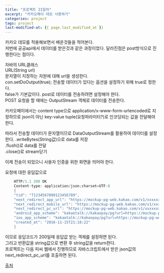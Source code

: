 ```yaml
---
title: "프로젝트 21일차"
excerpt: "카카오페이 데모 사용하기"
categories: project
tags: project
last-modified-at: {{ page.last_modified_at }}
---
```


카카오 데모를 적용해보면서 배운것들을 적어본다.  
저번에 공공api에서 데이터를 받은것과 같은 과정이었다. 달라진점은 post방식으로 진행한다는 점이다.  

자바의 URL클래스  
URL(String url)  
문자열이 지정하는 자원에 대해 url을 생성한다.  
con.setDoOutput(true);  전송할 데이터가 있다는 옵션을 설정하기 위해 true로 정한다.  
false가 기본값이다. post로 데이터를 전송하려면 설정해야 한다.  
POST 요청을 할 때에는 OutputStream 객체로 데이터를 전송한다.  
    
  
카카오페이에서는 content type으로 application/x-www-form-urlencoded로 지정하므로 json이 아닌
key-value tuple(요청파라미터?)로 인코딩되는 값을 전달해야 한다.  
  
따라서 전송할 데이터가 문자열이므로 DataOutputStream를 활용하여 데이터를 설정한다.
.writeBytes(String값)으로 data를 저장  
.flush()로 data를 전달  
.close()로 stream닫기  

이제 전송이 되었으니 사용자 인증을 위한 화면을 띄어야 한다.

요청에 대한 응답값으로

```java
	HTTP/1.1 200 OK
	Content-type: application/json;charset=UTF-8
	{
	"tid": "T1234567890123456789",
	"next_redirect_app_url": "https://mockup-pg-web.kakao.com/v1/xxxxxxxxxx/aInfo",
	"next_redirect_mobile_url": "https://mockup-pg-web.kakao.com/v1/xxxxxxxxxx/mInfo",
	"next_redirect_pc_url": "https://mockup-pg-web.kakao.com/v1/xxxxxxxxxx/info",
	"android_app_scheme": "kakaotalk://kakaopay/pg?url=https://mockup-pg-web.kakao.com/v1/xxxxxxxxxx/order",
	"ios_app_scheme": "kakaotalk://kakaopay/pg?url=https://mockup-pg-web.kakao.com/v1/xxxxxxxxxx/order",
	"created_at": "2016-11-15T21:18:22"
	}
```

이므로 응답코드가 200일때 응답값 받는 객체를 설정하면 된다.  
그리고 반환값을 string값으로 변환 후 string값을 return한다.  
프로젝트는 다음 피씨 웹에서 진행하므로 자바스크립트에서 받은 json값의 next_redirect_pc_url를 호출하면 된다.  

[출처](https://blog.naver.com/PostView.naver?blogId=dudghks2814&logNo=222470808715)